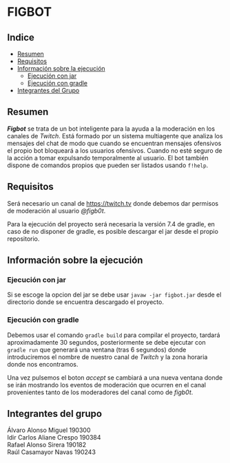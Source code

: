 # **FIGBOT** #

## **Indice** ##

- [Resumen](#resumen)
- [Requisitos](#requisitos)
- [Información sobre la ejecución](#información-sobre-la-ejecución)
    - [Ejecución con jar](#ejecucion-con-jar)
    - [Ejecución con gradle](#ejecucion-con-gradle)    
- [Integrantes del Grupo](#integrantes-del-grupo)

## **Resumen** ##

***Figbot*** se trata de un bot inteligente para la ayuda a la moderación en los canales
de *Twitch*. Está formado por un sistema multiagente que analiza los mensajes del chat
de modo que cuando se encuentran mensajes ofensivos el propio bot bloqueará a los usuarios 
ofensivos. Cuando no esté seguro de la acción a tomar expulsando temporalmente al usuario. 
El bot también dispone de comandos propios que pueden ser listados usando `f!help`.

## **Requisitos** ##

Será necesario un canal de <https://twitch.tv> donde debemos dar permisos de moderación
al usuario *@figb0t*.

Para la ejecución del proyecto será necesaria la versión 7.4 de gradle, en caso de no
disponer de gradle, es posible descargar el jar desde el propio repositorio.

## **Información sobre la ejecución** ##

### Ejecución con jar ###

Si se escoge la opcion del jar se debe usar `javaw -jar figbot.jar` desde el directorio donde
se encuentra descargado el proyecto.

### Ejecución con gradle ###

Debemos usar el comando `gradle build` para compilar el proyecto, tardará 
aproximadamente 30 segundos, posteriormente se debe ejecutar con `gradle run` que
generará una ventana (tras 6 segundos) donde introduciremos el nombre de nuestro canal de *Twitch*
y la zona horaria donde nos encontramos. 

Una vez pulsemos el boton *accept* se cambiará a una nueva ventana donde se irán mostrando 
los eventos de moderación que ocurren en el canal provenientes tanto de los moderadores del canal como de 
*figb0t*.

## **Integrantes del grupo** ##

Álvaro Alonso Miguel        190300 <br>
Idir Carlos Aliane Crespo   190384 <br>
Rafael Alonso Sirera        190182 <br>
Raúl Casamayor Navas        190243 <br>
